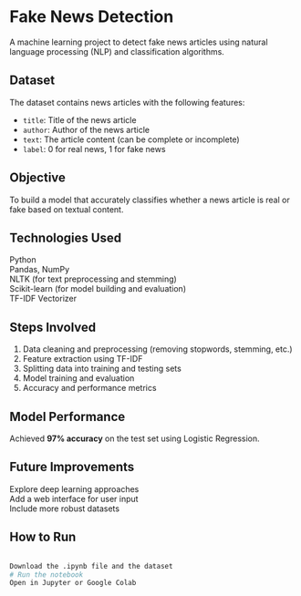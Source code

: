 # Fake News Detection

A machine learning project to detect fake news articles using natural language processing (NLP) and classification algorithms.

## Dataset
The dataset contains news articles with the following features:
- `title`: Title of the news article
- `author`: Author of the news article
- `text`: The article content (can be complete or incomplete)
- `label`: 0 for real news, 1 for fake news

## Objective
To build a model that accurately classifies whether a news article is real or fake based on textual content.

## Technologies Used
Python  
Pandas, NumPy  
NLTK (for text preprocessing and stemming)  
Scikit-learn (for model building and evaluation)  
TF-IDF Vectorizer

## Steps Involved
1. Data cleaning and preprocessing (removing stopwords, stemming, etc.)
2. Feature extraction using TF-IDF
3. Splitting data into training and testing sets
4. Model training and evaluation
5. Accuracy and performance metrics

## Model Performance
Achieved **97% accuracy** on the test set using  Logistic Regression.

## Future Improvements
Explore deep learning approaches  
Add a web interface for user input  
Include more robust datasets

## How to Run
```bash

Download the .ipynb file and the dataset
# Run the notebook
Open in Jupyter or Google Colab
